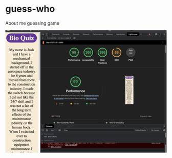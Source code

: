 # guess-who

About me guessing game

![accessability score](Img/Lighthouse.png "Lighthouse Screenshot")